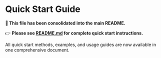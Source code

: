 # Quick Start Guide

**📌 This file has been consolidated into the main README.**

👉 **Please see [README.md](./README.md#quick-start) for complete quick start instructions.**

All quick start methods, examples, and usage guides are now available in one comprehensive document.


